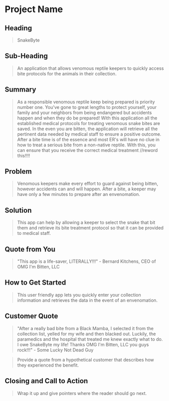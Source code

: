 # Project Name #

<!-- 
> This material was originally posted [here](http://www.quora.com/What-is-Amazons-approach-to-product-development-and-product-management). It is reproduced here for posterities sake.

There is an approach called "working backwards" that is widely used at Amazon. They work backwards from the customer, rather than starting with an idea for a product and trying to bolt customers onto it. While working backwards can be applied to any specific product decision, using this approach is especially important when developing new products or features.

For new initiatives a product manager typically starts by writing an internal press release announcing the finished product. The target audience for the press release is the new/updated product's customers, which can be retail customers or internal users of a tool or technology. Internal press releases are centered around the customer problem, how current solutions (internal or external) fail, and how the new product will blow away existing solutions.

If the benefits listed don't sound very interesting or exciting to customers, then perhaps they're not (and shouldn't be built). Instead, the product manager should keep iterating on the press release until they've come up with benefits that actually sound like benefits. Iterating on a press release is a lot less expensive than iterating on the product itself (and quicker!).

If the press release is more than a page and a half, it is probably too long. Keep it simple. 3-4 sentences for most paragraphs. Cut out the fat. Don't make it into a spec. You can accompany the press release with a FAQ that answers all of the other business or execution questions so the press release can stay focused on what the customer gets. My rule of thumb is that if the press release is hard to write, then the product is probably going to suck. Keep working at it until the outline for each paragraph flows. 

Oh, and I also like to write press-releases in what I call "Oprah-speak" for mainstream consumer products. Imagine you're sitting on Oprah's couch and have just explained the product to her, and then you listen as she explains it to her audience. That's "Oprah-speak", not "Geek-speak".

Once the project moves into development, the press release can be used as a touchstone; a guiding light. The product team can ask themselves, "Are we building what is in the press release?" If they find they're spending time building things that aren't in the press release (overbuilding), they need to ask themselves why. This keeps product development focused on achieving the customer benefits and not building extraneous stuff that takes longer to build, takes resources to maintain, and doesn't provide real customer benefit (at least not enough to warrant inclusion in the press release).
 -->
 
## Heading ##
  > SnakeByte

## Sub-Heading ##
  > An application that allows venomous reptile keepers to quickly access bite protocols for the animals in their collection.

## Summary ##
  > As a responsible venomous reptile keep being prepared is priority number one.  You've gone to great lengths to protect yourself, your family and your neighbors from being endangered but accidents happen and when they do be prepared!  With this application all the established medical protocols for treating venomous snake bites are saved.  In the even you are bitten, the application will retrieve all the pertinent data needed by medical staff to ensure a positive outcome.  After a bite time is of the essence and most ER's will have no clue in how to treat a serious bite from a non-native reptile.  With this, you can ensure that you receive the correct medical treatment //reword this!!!!

## Problem ##
  > Venomous keepers make every effort to guard against being bitten, however accidents can and will happen.  After a bite, a keeper may have only a few minutes to prepare after an envenomation. 

## Solution ##
  > This app can help by allowing a keeper to select the snake that bit them and retrieve its bite treatment protocol so that it can be provided to medical staff.

## Quote from You ##
  > "This app is a life-saver, LITERALLY!!!" - Bernard Kitchens, CEO of OMG I'm Bitten, LLC

## How to Get Started ##
  > This user friendly app lets you quickly enter your collection information and retrieves the data in the event of an envenomation.

## Customer Quote ##
  > "After a really bad bite from a Black Mamba, I selected it from the collection list, yelled for my wife and then blacked out.  Luckily, the paramedics and the hospital that treated me knew exactly what to do.  I owe SnakeByte my life!  Thanks OMG I'm Bitten, LLC you guys rock!!!" - Some Lucky Not Dead Guy





 





  > Provide a quote from a hypothetical customer that describes how they experienced the benefit.

## Closing and Call to Action ##
  > Wrap it up and give pointers where the reader should go next.